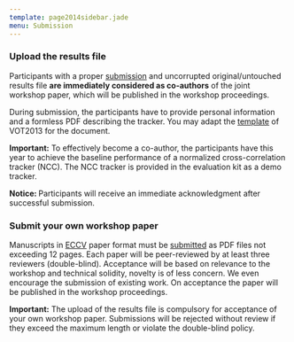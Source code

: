 ```yaml
---
template: page2014sidebar.jade
menu: Submission
---
```


### Upload the results file
Participants with a proper [submission](submission_page.html) and uncorrupted original/untouched results file <b>are immediately considered as co-authors</b> of the joint workshop paper, which will be published in the workshop proceedings.

During submission, the participants have to provide personal information and a formless PDF describing the tracker. You may adapt the [template](/vot2014/download/template_results.zip) of VOT2013 for the document.

<b>Important:</b> To effectively become a co-author, the participants have this year to achieve the baseline performance of a normalized cross-correlation tracker (NCC). The NCC tracker is provided in the evaluation kit as a demo tracker.

<b>Notice: </b>Participants will receive an immediate acknowledgment after successful submission.

### Submit your own workshop paper
Manuscripts in [ECCV](http://eccv2014.org/wp-content/uploads/2013/10/eccv2014kit.zip) paper format must be [submitted](https://cmt.research.microsoft.com/vot2014) as PDF files not exceeding 12 pages. Each paper will be peer-reviewed by at least three reviewers (double-blind). Acceptance will be based on relevance to the workshop and technical solidity, novelty is of less concern. We even encourage the submission of existing work. On acceptance the paper will be published in the workshop proceedings.

<b>Important:</b> The upload of the results file is compulsory for acceptance of your own workshop paper. Submissions will be rejected without review if they exceed the maximum length or violate the double-blind policy.
